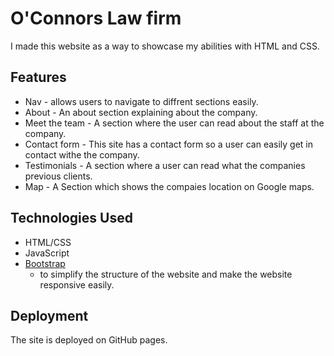 # O'Connors Law firm

I made this website as a way to showcase my abilities with HTML and CSS.
 
## Features
 
- Nav - allows users to navigate to diffrent sections easily.
- About - An about section explaining about the company.
- Meet the team - A section where the user can read about the staff at the company.
- Contact form - This site has a contact form so a user can easily get in contact withe the company.
- Testimonials - A section where a user can read what the companies previous clients.
- Map - A Section which shows the compaies location on Google maps.

## Technologies Used
- HTML/CSS
- JavaScript 
- [Bootstrap](https://getbootstrap.com/)
    - to simplify the structure of the website and make the website responsive easily.


## Deployment

The site is deployed on GitHub pages.

